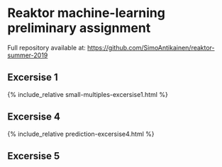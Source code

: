 # Reaktor machine-learning preliminary assignment

Full repository available at: https://github.com/SimoAntikainen/reaktor-summer-2019


## Excersise 1


<div>
{% include_relative small-multiples-excersise1.html %}
</div>


## Excersise 4

<div>
{% include_relative prediction-excersise4.html %}
</div>


## Excersise 5




